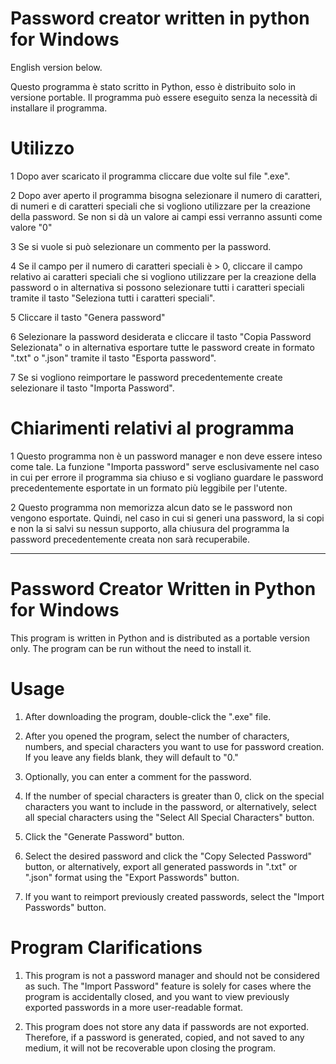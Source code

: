 # Password creator written in python for Windows
English version below.


Questo programma è stato scritto in Python, esso è distribuito solo in versione portable. 
Il programma può essere eseguito senza la necessità di installare il programma.

# Utilizzo
1 Dopo aver scaricato il programma cliccare due volte sul file ".exe".

2 Dopo aver aperto il programma bisogna selezionare il numero di caratteri, di numeri e di caratteri speciali che si vogliono utilizzare per la creazione della password. Se non si dà un valore ai campi essi verranno assunti come valore "0"

3 Se si vuole si può selezionare un commento per la password.

4 Se il campo per il numero di caratteri speciali è > 0, cliccare il campo relativo ai caratteri speciali che si vogliono utilizzare per la creazione della password o in alternativa si possono selezionare tutti i caratteri speciali tramite il tasto "Seleziona tutti i caratteri speciali".

5 Cliccare il tasto "Genera password"

6 Selezionare la password desiderata e cliccare il tasto "Copia Password Selezionata" o in alternativa esportare tutte le password create in formato ".txt" o ".json" tramite il tasto "Esporta password".

7 Se si vogliono reimportare le password precedentemente create selezionare il tasto "Importa Password".

# Chiarimenti relativi al programma

1 Questo programma non è un password manager e non deve essere inteso come tale. La funzione "Importa password" serve esclusivamente nel caso in cui per errore il programma sia chiuso e si vogliano guardare le password precedentemente esportate in un formato più leggibile per l'utente.

2 Questo programma non memorizza alcun dato se le password non vengono esportate. Quindi, nel caso in cui si generi una password, la si copi e non la si salvi su nessun supporto, alla chiusura del programma la password precedentemente creata non sarà recuperabile.

-----------------------------------------------------------------------------------------------------------------------------------------------------------------------------------------------

# Password Creator Written in Python for Windows

This program is written in Python and is distributed as a portable version only. The program can be run without the need to install it.

# Usage
1. After downloading the program, double-click the ".exe" file.

2. After you opened the program, select the number of characters, numbers, and special characters you want to use for password creation. If you leave any fields blank, they will default to "0."

3. Optionally, you can enter a comment for the password.

4. If the number of special characters is greater than 0, click on the special characters you want to include in the password, or alternatively, select all special characters using the "Select All Special Characters" button.

5. Click the "Generate Password" button.

6. Select the desired password and click the "Copy Selected Password" button, or alternatively, export all generated passwords in ".txt" or ".json" format using the "Export Passwords" button.

7. If you want to reimport previously created passwords, select the "Import Passwords" button.

# Program Clarifications

1. This program is not a password manager and should not be considered as such. The "Import Password" feature is solely for cases where the program is accidentally closed, and you want to view previously exported passwords in a more user-readable format.

2. This program does not store any data if passwords are not exported. Therefore, if a password is generated, copied, and not saved to any medium, it will not be recoverable upon closing the program.
